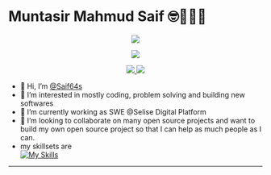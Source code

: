 # Muntasir Mahmud Saif 🤓🤠😵‍💫 


<p align="center">
<a href="https://github.com/Saif64s">
    <img src="https://github-stats-alpha.vercel.app/api?username=Saif64s&cc=22272e&tc=37BCF6&ic=fff&bc=0000">
</a>

<p align="center">
<a href="https://github.com/Saif64s">
    <img src="http://github-profile-summary-cards.vercel.app/api/cards/profile-details?username=Saif64s&theme=dracula">
</a>    

<p align="center">
<a href="https://github.com/Saif64s">
    <img src="http://github-profile-summary-cards.vercel.app/api/cards/repos-per-language?username=Saif64s&theme=dracula">
</a>
<a href="https://github.com/Saif64s">
    <img src="http://github-profile-summary-cards.vercel.app/api/cards/most-commit-language?username=Saif64s&theme=dracula">
</a>    
<!-- ![](http://github-profile-summary-cards.vercel.app/api/cards/profile-details?username=Saif64&theme=dracula)  -->

<!-- ![](http://github-profile-summary-cards.vercel.app/api/cards/repos-per-language?username=Saif64&theme=dracula)  -->
<!-- ![](http://github-profile-summary-cards.vercel.app/api/cards/most-commit-language?username=Saif64&theme=dracula)  -->
- 👋 Hi, I’m [@Saif64s](https://github.com/Saif64s)
- 👀 I’m interested in mostly coding, problem solving and building new softwares 
- 🌱 I’m currently working as SWE @Selise Digital Platform
- 💞️ I’m looking to collaborate on many open source projects and want to build my own open source project so that I can help as much people as I can.
- my skillsets are <br>
    [![My Skills](https://skillicons.dev/icons?i=java,js,html,css,kotlin,bash,dart,flutter,nodejs,react,mongodb,python,linux,git)](https://skillicons.dev)    
---
